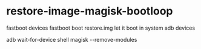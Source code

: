 # restore-image-magisk-bootloop

fastboot devices
fastboot boot restore.img
let it boot in system
adb devices


adb wait-for-device shell magisk --remove-modules
